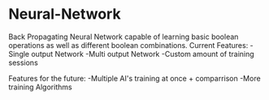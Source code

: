 # Neural-Network
Back Propagating Neural Network capable of learning basic boolean operations as well as different boolean combinations.
Current Features:
-Single output Network
-Multi output Network
-Custom amount of training sessions

Features for the future:
-Multiple AI's training at once + comparrison
-More training Algorithms
